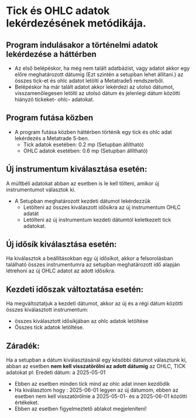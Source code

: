 # Tick és OHLC adatok lekérdezésének metódikája.

## Program indulásakor a történelmi adatok lekérdezése a háttérben

-  Az első belépéskor, ha még nem talált adatbázist, vagy adatot akkor egy előre meghatározott dátumig (Ezt szintén a setupban lehet állítani.) az összes tick-et és ohlc adatot letölti a Metatrade5 rendszerből.
- Belépéskor ha már talált adatot akkor lekérdezi az utolsó dátumot, visszamenőlegesen letölti az utolsó dátum és jelenlegi dátum közötti hiányzó tickeket- ohlc- adatokat.

## Program futása közben

- A program futása közben háttérben történik egy tick és ohlc adat lekérdezés a Metatrade 5-ben. 
    - Tick adatok esetében: 0.2 mp (Setupban állítható) 
    - OHLC adatok esetében: 0.6 mp (Setupban állítható)

## Új instrumentum kiválasztása esetén:

A múltbéli adatokat abban az esetben is le kell tölteni, amikor új instrumentumot választok ki.
  - A Setupban meghatározott kezdeti dátumot lekérdezzük
    - Letölteni az összes kiválaszott idősíkra az új instrumentum OHLC adatát
    - Letölteni az új instrumentum kezdeti dátumtól keletkezett tick adatokat.

## Új idősík kiválasztása esetén:

Ha kiválasztok a beállításokban egy új idősíkot, akkor a felsorolásban található összes instrumentumra az setupban meghatározott idő alapján létrehoni az új OHLC adatot az adott idősíkra.

## Kezdeti időszak változtatása esetén:

Ha megváltoztatjuk a kezdeti dátumot, akkor az új és a régi dátum közötti összes kiválasztott instrumentum:
 - összes kiválasztott idősíkjában az ohlc adatok letöltése
 - Összes tick adatok letöltése.

 ## Záradék:

 Ha a setupban a dátum kiválasztásánál egy késöbbi dátumot választunk ki, abban az esetben **nem kell visszatörölni az adott dátumig** az OHLC, TICK adatokat
 pl: Eredeti dátum: a 2025-05-01
 - Ebben az esetben minden tick mind az ohlc adat innen kezdődik
 - Ha kiválasztom hogy : 2025-06-01 legyen az új dátumom, ebben az esetben nem kell visszatörölnie a 2025-05-01- és a 2025-06-01 közötti értékeket.
 - Ebben az esetben figyelmeztető ablakot megjeleníteni!
 


